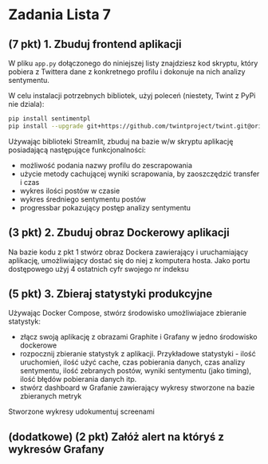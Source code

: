 # Zadania Lista 7

## (7 pkt) 1. Zbuduj frontend aplikacji

W pliku `app.py`  dołączonego do niniejszej listy znajdziesz kod skryptu, który pobiera z Twittera dane z konkretnego profilu i dokonuje na nich analizy sentymentu.

W celu instalacji potrzebnych bibliotek, użyj poleceń (niestety, Twint z PyPi nie dziala):
```bash
pip install sentimentpl
pip install --upgrade git+https://github.com/twintproject/twint.git@origin/master#egg=twint
```

Używając biblioteki Streamlit, zbuduj na bazie w/w skryptu aplikację posiadającą następujące funkcjonalności:
* możliwość podania nazwy profilu do zescrapowania 
* użycie metody cachującej wyniki scrapowania, by zaoszczędzić transfer i czas
* wykres ilości postów w czasie
* wykres średniego sentymentu postów
* progressbar pokazujący postęp analizy sentymentu


## (3 pkt) 2. Zbuduj obraz Dockerowy aplikacji
Na bazie kodu z pkt 1 stwórz obraz Dockera zawierający i uruchamiający aplikację, umożliwiający dostać się do niej z komputera hosta. Jako portu dostępowego użyj 4 ostatnich cyfr swojego nr indeksu

## (5 pkt) 3. Zbieraj statystyki produkcyjne

Używając Docker Compose, stwórz środowisko umożliwiajace zbieranie statystyk:
* złącz swoją aplikację z obrazami Graphite i Grafany w jedno środowisko dockerowe
* rozpocznij zbieranie statystyk z aplikacji. Przykładowe statystyki - ilość uruchomień, ilość użyć cache, czas pobierania danych, czas analizy sentymentu, ilość zebranych postów, wyniki sentymentu (jako timing), ilość błędów pobierania danych itp.
* stwórz dashboard w Grafanie zawierający wykresy stworzone na bazie zbieranych metryk

Stworzone wykresy udokumentuj screenami

## (dodatkowe) (2 pkt) Załóż alert na któryś z wykresów Grafany
   

